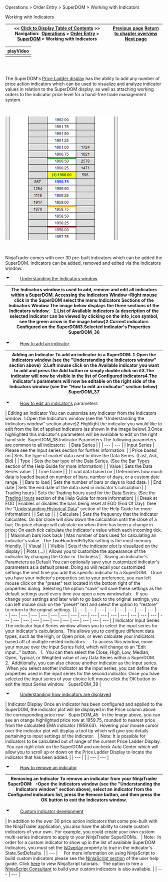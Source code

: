 ﻿


Operations \> Order Entry \> SuperDOM \> Working with Indicators






















Working with Indicators







| \<\< [Click to Display Table of Contents](working_with_indicators_superdom.md) \>\> **Navigation:**     [Operations](operations.md) \> [Order Entry](order_entry.md) \> [SuperDOM](superdom.md) \> Working with Indicators | [Previous page](superdom_templates.md) [Return to chapter overview](superdom.md) [Next page](properties_superdom.md) |
| --- | --- |
















| playVideo |
| --- |
|  |



## 


 


The SuperDOM's [Price Ladder display](price_ladder_display.md) has the ability to add any number of price action indicators which can be used to visualize and analyze indicator values in relation to the SuperDOM display, as well as attaching working orders to the indicator price level for a hand\-free trade management system.


 


![SuperDOM_44](superdom_44.png)


 


NinjaTrader comes with over 30 pre\-built indicators which can be added the SuperDOM. Indicators can be added, removed and edited via the Indicators window.


![tog_minus](tog_minus.gif)        [Understanding the Indicators window](javascript:HMToggle('toggle','UnderstandingTheIndicatorsWindow','UnderstandingTheIndicatorsWindow_ICON'))




| The Indicators window is used to add, remove and edit all indicators within a SuperDOM. Accessing the Indicators Window •Right mouse click in the SuperDOM select the menu Indicators Sections of the Indicators Window The image below displays the three sections of the Indicators window.   1\.List of Available indicators (a description of the selected indicator can be viewed by clicking on the info_icon symbol, see the green arrow in the image below)2\.Current indicators Configured on the SuperDOM3\.Selected indicator's Properties  SuperDOM_36 |
| --- |



![tog_minus](tog_minus.gif)        [How to add an indicator](javascript:HMToggle('toggle','HowToAddAnIndicator','HowToAddAnIndicator_ICON'))




| Adding an Indicator To add an indicator to a SuperDOM: 1\.Open the Indicators window (see the "Understanding the Indicators window" section above)  2\.Left mouse click on the Available indicator you want to add and press the Add button or simply double click on it3\.The indicator will now be visible in the list of Configured indicators4\.The indicator's parameters will now be editable on the right side of the Indicators window (see the "How to edit an indicator" section below)  SuperDOM_37 |
| --- |



![tog_minus](tog_minus.gif)        [How to edit an indicator's](javascript:HMToggle('toggle','HowToEditAnIndicators','HowToEditAnIndicators_ICON')) parameters




| Editing an Indicator You can customize any indicator from the Indicators window: 1\.Open the Indicators window (see the "Understanding the Indicators window" section above)2\.Highlight the indicator you would like to edit from the list of applied indicators (as shown in the image below).3\.Once highlighted this indicator's parameters will be available to edit on the right hand side. SuperDOM_38 Indicator Parameters The following parameters are common to all indicators:     | Data Series |  | | --- | --- | | Input Series | Please see the Input series section for further information. | | Price based on | Sets the type of market data used to drive the Data Series. (Last, Ask, Bid) | | Type | Sets the bar type of the Data Series. (See the [Bar Types](bars_type.md) section of the Help Guide for more information) | | Value | Sets the Data Series value. | | Time frame |  | | Load data based on | Determines how much data is loaded based on number of bars, number of days, or a custom date range. | | Bars to load | Sets the number of bars or days to load data. | | End date | Sets the end date of the data used in indicator's calculation | | Trading hours | Sets the Trading hours used for the Data Series. (See the [Trading Hours](sessioniterator.md) section of the Help Guide for more information) | | Break at EOD | Enables or disables the bars being reset at EOD (End Of Day). (See the "[Understanding Historical Data](data_by_provider.md)" section of the Help Guide for more information) | | Set up |  | | Calculate | Sets the frequency that the indicator calculates. On bar close will slow down the calculation until the close of a bar; On price change will calculate on when there has been a change in price; On each tick calculate the indicator's value which each incoming tick. | | Maximum bars look back | Max number of bars used for calculating an indicator's value.  The TwoHundredFiftySix setting is the most memory friendly. | | Visual |  | | Visible | Sets if the indicator plot is visualized on the display | | Plots (...) | Allows you to customize the appearance of the indicator by changing the Color or Thickness |      Saving an Indicator's Parameters as Default You can optionally save your customized indicator's parameters as a default preset. Doing so will recall your customized settings the next time you add this specific indicator to a SuperDOM.   Once you have your indictor's properties set to your preference, you can left mouse click on the "preset" text located in the bottom right of the properties dialog. Selecting the option "save" will save these settings as the default settings used every time you open a new window/tab.   If you change your settings and later wish to go back to the original settings, you can left mouse click on the "preset" text and select the option to "restore" to return to the original settings. |
| --- | --- | --- | --- | --- | --- | --- | --- | --- | --- | --- | --- | --- | --- | --- | --- | --- | --- | --- | --- | --- | --- | --- | --- | --- | --- | --- | --- | --- | --- | --- | --- | --- | --- | --- |
| Indicator Input Series  The indicator Input Series window allows you to select the input series for your indicator's calculations.  This allows you to configure different data types, such as the High, or Open price, or even calculate your indicators based off of multiple nested indicators.     To access this window, move your mouse over the Input Series field, which will change to an "Edit input..." button.   1\.  You can then select the Close, High, Low, Median, Open, Typical, or Weighted value of any Data Series within a SuperDOM.   2\.  Additionally, you can also choose another indicator as the input series.  When you select another indicator as the input series, you can define the properties used in the input series for the second indicator. Once you have selected the input series of your choice left mouse click the OK button to exit the Input Series window.   SuperDOM_39 |



![tog_minus](tog_minus.gif)        [Understanding how indicators are displayed](javascript:HMToggle('toggle','UnderstandingHowIndicatorsAreDisplayed','UnderstandingHowIndicatorsAreDisplayed_ICON'))




| Indicator Display Once an indicator has been configured and applied to the SuperDOM, the indicator plot will be displayed in the Price column above the corresponding price row.   SuperDOM_45   In the image above, you can see an orange highlighted price row at 1959\.75, rounded to nearest price from the calculated EMA indicator (1959\.63\).  Hovering your mouse cursor over the indicator plot will display a tool tip which will give you details pertaining to input settings of the indicator.     | Note: It is possible for indicators to be calculated out of range of the current Price Ladder Display.  You can right click on the SuperDOM and uncheck Auto Center which will allow you to scroll up or down on the Price Ladder Display to locate the indicator that has been added. | | --- | |
| --- | --- |



![tog_minus](tog_minus.gif)        [How to remove an indicator](javascript:HMToggle('toggle','HowToRemoveAnIndicator','HowToRemoveAnIndicator_ICON'))




| Removing an Indicator To remove an indicator from your NinjaTrader SuperDOM:   •Open the Indicators window (see the "Understanding the Indicators window" section above), select an indicator from the Configured indicators list, press the Remove button, and then press the OK button to exit the Indicators window. |
| --- |



![tog_minus](tog_minus.gif)        [Custom indicator development](javascript:HMToggle('toggle','CustomIndicatorDevelopment','CustomIndicatorDevelopment_ICON'))




| In addition to the over 30 price action indicators that come pre\-built with the NinjaTrader application, you also have the ability to create custom indicators of your own.  For example, you could create your own custom multi\-series indicators to apply to your NinjaTrader SuperDOMs.      | Note:  In order for a custom indicator to show up in the list of available SuperDOM Indicators, you must set the [IsOverlay](isoverlay.md) property to true in the indicator's State.SetDefaults. | | --- |        For more information on using NinjaScript to build custom indicators please see the [NinjaScript section](ninjascript.md) of the user help guide. Click [here](indicator.md) to view NinjaScript tutorials.   The option to hire a [NinjaScript Consultant](https://ninjatraderecosystem.com/search-results/?fwp_category=programming-services) to build your custom indicators is also available. |
| --- | --- |










